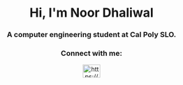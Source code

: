 <h1 align="center">Hi, I'm Noor Dhaliwal</h1>
<h3 align="center">A computer engineering student at Cal Poly SLO.</h3>

<h3 align="center">Connect with me:</h3>
<p align="center">
<a href="https://www.linkedin.com/in/ravnoor-dhaliwal/" target="blank"><img align="center" src="https://raw.githubusercontent.com/rahuldkjain/github-profile-readme-generator/master/src/images/icons/Social/linked-in-alt.svg" alt="https://www.linkedin.com/in/ravnoor-dhaliwal/" height="30" width="40" /></a>
</p>

